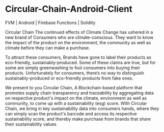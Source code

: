 # Circular-Chain-Android-Client
FVM | Android | Firebase Functions | Solidity 

Circular Chain The continued effects of Climate Change has ushered in a new brand of Consumers who are climate-conscious. They want to know the impact of the product on the environment, the community as well as climate before they can make a purchase.

To attract these consumers, Brands have gone to label their products as eco-friendly, sustainably-produced. Some of these claims are true, but for some are simply greenwashing to fool consumers into buying their products. Unfortunately for consumers, there’s no way to distinguish sustainably-produced or eco-friendly products from fake ones.

We present to you Circular Chain, A Blockchain-based platform that promotes supply chain transparency and traceability by aggregating data on respective product's impact on the climate, environment as well as community, to come up with a sustainability (esg) score. With Circular Chain, we bring in key sustainability data into consumers hands, where they can simply scan the product's barcode and access its respective sustainability score, and thereby make purchase from brands that share their sustainability values